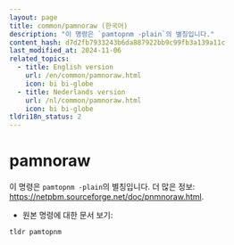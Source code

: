 ```yaml
---
layout: page
title: common/pamnoraw (한국어)
description: "이 명령은 `pamtopnm -plain`의 별칭입니다."
content_hash: d7d2fb7933243b6da887922bb9c99fb3a139a11c
last_modified_at: 2024-11-06
related_topics:
  - title: English version
    url: /en/common/pamnoraw.html
    icon: bi bi-globe
  - title: Nederlands version
    url: /nl/common/pamnoraw.html
    icon: bi bi-globe
tldri18n_status: 2
---
```

# pamnoraw

이 명령은 `pamtopnm -plain`의 별칭입니다.
더 많은 정보: <https://netpbm.sourceforge.net/doc/pnmnoraw.html>.

- 원본 명령에 대한 문서 보기:

`tldr pamtopnm`

